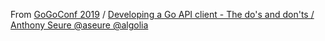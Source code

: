 From [GoGoConf 2019](https://blog.aseure.fr/talks/) / [Developing a Go API client - The do's and don'ts / Anthony Seure @aseure @algolia](https://www.dropbox.com/s/2p0wqjinxjiu2ln/presentation.pdf?dl=0)
